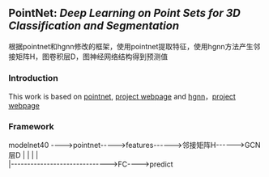 ## PointNet: *Deep Learning on Point Sets for 3D Classification and Segmentation*
根据pointnet和hgnn修改的框架，使用pointnet提取特征，使用hgnn方法产生邻接矩阵H，图卷积层D，图神经网络结构得到预测值
### Introduction
This work is based on [pointnet](https://arxiv.org/abs/1612.00593), [project webpage](http://stanford.edu/~rqi/pointnet) and [hgnn](http://gaoyue.org/paper/HGNN.pdf)，[project webpage](https://github.com/iMoonLab/HGNN)
### Framework
modelnet40 ---->pointnet----->features------>邻接矩阵H------>GCN层D
                                |                             |
                                |                             |      
                                |------------------------------>FC---->predict
